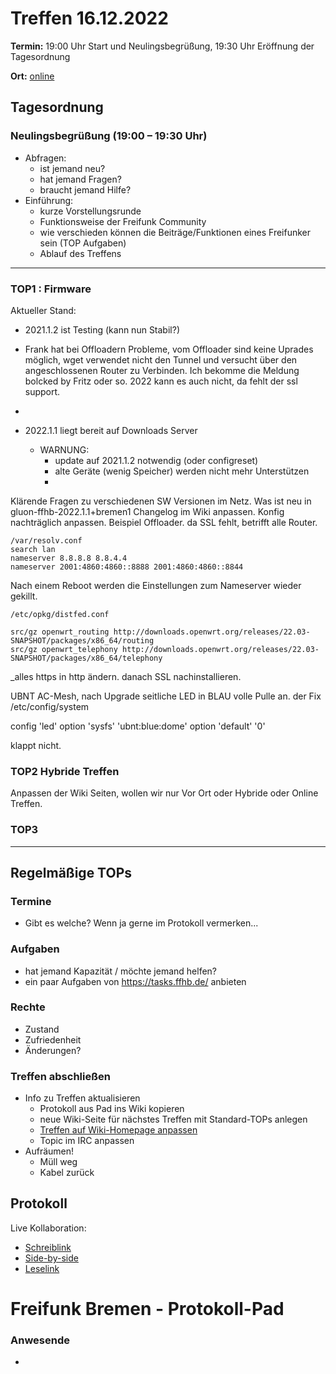 # Treffen 16.12.2022

**Termin:** 19:00 Uhr Start und Neulingsbegrüßung, 19:30 Uhr Eröffnung der Tagesordnung

**Ort:** [online](https://bremen.freifunk.net/to/videokonf)

## Tagesordnung
### Neulingsbegrüßung (19:00 – 19:30 Uhr)

- Abfragen:
    - ist jemand neu?
    - hat jemand Fragen?
    - braucht jemand Hilfe?
- Einführung:
    - kurze Vorstellungsrunde
    - Funktionsweise der Freifunk Community
    - wie verschieden können die Beiträge/Funktionen eines Freifunker sein (TOP Aufgaben)
    - Ablauf des Treffens

---
### TOP1 : Firmware
Aktueller Stand:
- 2021.1.2 ist Testing (kann nun Stabil?)
-  Frank hat bei Offloadern Probleme, vom Offloader sind keine Uprades möglich, wget verwendet nicht den Tunnel und versucht über den angeschlossenen Router zu Verbinden. Ich bekomme die Meldung bolcked by Fritz oder so. 2022 kann es auch nicht, da fehlt der ssl support.
-  

- 2022.1.1 liegt bereit auf Downloads Server
  - WARNUNG:
    - update auf 2021.1.2 notwendig (oder configreset)
    - alte Geräte (wenig Speicher) werden nicht mehr Unterstützen
    - 
Klärende Fragen zu verschiedenen SW Versionen im Netz.
Was ist neu in gluon-ffhb-2022.1.1+bremen1 Changelog im Wiki anpassen.
Konfig nachträglich anpassen. Beispiel Offloader. da SSL fehlt, betrifft alle Router.
~~~
/var/resolv.conf
search lan
nameserver 8.8.8.8 8.8.4.4
nameserver 2001:4860:4860::8888 2001:4860:4860::8844
~~~

Nach einem Reboot werden die Einstellungen zum Nameserver wieder gekillt.
~~~
/etc/opkg/distfed.conf

src/gz openwrt_routing http://downloads.openwrt.org/releases/22.03-SNAPSHOT/packages/x86_64/routing
src/gz openwrt_telephony http://downloads.openwrt.org/releases/22.03-SNAPSHOT/packages/x86_64/telephony
~~~

_alles https in http ändern.
danach SSL nachinstallieren.

UBNT AC-Mesh, nach Upgrade seitliche LED in BLAU volle Pulle an.
der Fix /etc/config/system

config 'led'
	option 'sysfs' 'ubnt:blue:dome'
	option 'default' '0'

klappt nicht.



### TOP2 Hybride Treffen
Anpassen der Wiki Seiten, wollen wir nur Vor Ort oder Hybride oder Online Treffen.


### TOP3


---
## Regelmäßige TOPs

### Termine

- Gibt es welche? Wenn ja gerne im Protokoll vermerken...

### Aufgaben

- hat jemand Kapazität / möchte jemand helfen?
- ein paar Aufgaben von https://tasks.ffhb.de/ anbieten

### Rechte

- Zustand
- Zufriedenheit
- Änderungen?

### Treffen abschließen

- Info zu Treffen aktualisieren
  - Protokoll aus Pad ins Wiki kopieren
  - neue Wiki-Seite für nächstes Treffen mit Standard-TOPs anlegen
  - [Treffen auf Wiki-Homepage anpassen](https://wiki.bremen.freifunk.net/Home)
  - Topic im IRC anpassen
- Aufräumen!
  - Müll weg
  - Kabel zurück

## Protokoll

Live Kollaboration:

* [Schreiblink](https://hackmd.io/AwDgnA7ATArKC0BGGBjAzPALAUzSeARgYgGzxQAmEFFwiKBEKAhkA===?edit)
* [Side-by-side](https://hackmd.io/AwDgnA7ATArKC0BGGBjAzPALAUzSeARgYgGzxQAmEFFwiKBEKAhkA===?both)
* [Leselink](https://hackmd.io/AwDgnA7ATArKC0BGGBjAzPALAUzSeARgYgGzxQAmEFFwiKBEKAhkA===?view)

# Freifunk Bremen - Protokoll-Pad

### Anwesende
- 